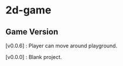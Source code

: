 # 2d-game

## Game Version

[v0.0.6] : Player can move around playground.

[v0.0.0] : Blank project.
